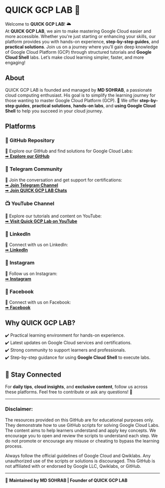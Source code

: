 # QUICK GCP LAB 🚀  

Welcome to **QUICK GCP LAB**! 🌥️  
At **QUICK GCP LAB**, we aim to make mastering Google Cloud easier and more accessible. Whether you're just starting or enhancing your skills, our platform provides you with hands-on experience, **step-by-step guides**, and **practical solutions**. Join us on a journey where you’ll gain deep knowledge of Google Cloud Platform (GCP) through structured tutorials and **Google Cloud Shell** labs. Let’s make cloud learning simpler, faster, and more engaging!

## About  
QUICK GCP LAB is founded and managed by **MD SOHRAB**, a passionate cloud computing enthusiast. His goal is to simplify the learning journey for those wanting to master Google Cloud Platform (GCP). 🚀 We offer **step-by-step guides**, **practical solutions**, **hands-on labs**, and **using Google Cloud Shell** to help you succeed in your cloud journey.

## Platforms  

### 📂 **GitHub Repository**  
🔗 Explore our GitHub and find solutions for Google Cloud Labs:  
[➡ **Explore our GitHub**](https://github.com/QUICK-GCP-LAB)  

### 💬 **Telegram Community**  
🔗 Join the conversation and get support for certifications:  
[➡ **Join Telegram Channel**](https://t.me/quickgcplab)  
[➡ **Join QUICK GCP LAB Chats**](https://t.me/quickgcplabchats)

### 📺 **YouTube Channel**  
🔗 Explore our tutorials and content on YouTube:  
[➡ **Visit Quick GCP Lab on YouTube**](https://www.youtube.com/@quickgcplab)

### 💼 **LinkedIn**  
🔗 Connect with us on LinkedIn:  
[➡ **LinkedIn**](http://linkedin.com/in/md-sohrab)

### 📱 **Instagram**  
🔗 Follow us on Instagram:  
[➡ **Instagram**](https://www.instagram.com/sohrab.quickgcplab)

### 📘 **Facebook**  
🔗 Connect with us on Facebook:  
[➡ **Facebook**](https://www.facebook.com/sohrab80)

## Why QUICK GCP LAB?  
✔️ Practical learning environment for hands-on experience.  
✔️ Latest updates on Google Cloud services and certifications.  
✔️ Strong community to support learners and professionals.  
✔️ Step-by-step guidance for using **Google Cloud Shell** to execute labs.

## 📢 Stay Connected  
For **daily tips**, **cloud insights**, and **exclusive content**, follow us across these platforms. Feel free to contribute or ask any questions! 📲

---

### Disclaimer:

The resources provided on this GitHub are for educational purposes only. They demonstrate how to use GitHub scripts for solving Google Cloud Labs. The content aims to help learners understand and apply key concepts. We encourage you to open and review the scripts to understand each step. We do not promote or encourage any misuse or cheating to bypass the learning process.

Always follow the official guidelines of Google Cloud and Qwiklabs. Any unauthorized use of the scripts or solutions is discouraged. This GitHub is not affiliated with or endorsed by Google LLC, Qwiklabs, or GitHub.

---

🚀 **Maintained by MD SOHRAB | Founder of QUICK GCP LAB**
